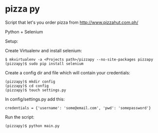 pizza py
========

Script that let's you order pizza from http://www.pizzahut.com.ph/

Python + Selenium

Setup:

Create Virtualenv and install selenium:
```
$ mkvirtualenv -a <Projects path>/pizzapy --no-site-packages pizzapy
(pizzapy)$ sudo pip install selenium
```

Create a config dir and file which will contain your credentials:
```
(pizzapy)$ mkdir config
(pizzapy)$ cd config
(pizzapy)$ touch settings.py

```

In config/settings.py add this:
```
credentials = {'username': 'some@email.com', 'pwd': 'somepassword'}
```

Run the script:
```
(pizzapy)$ python main.py
```
